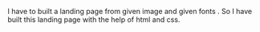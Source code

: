 I have to built a landing page from given image and given fonts . So I have built this landing page with the help of html and css.
